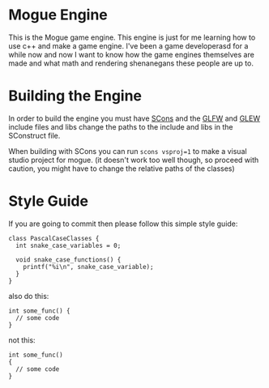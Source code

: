 # Mogue Engine
This is the Mogue game engine. This engine is just for me learning how to use c++ and make a game engine. I've been a game developerasd
for a while now and now I want to know how the game engines themselves are made and what math and rendering shenanegans these people are up to.

# Building the Engine
In order to build the engine you must have [SCons](https://scons.org) and the [GLFW](https://sourceforge.net/projects/glew/files/latest/download) and [GLEW](https://www.glfw.org) include files and libs
change the paths to the include and libs in the SConstruct file.

When building with SCons you can run `scons vsproj=1` to make a visual studio project for mogue. (it doesn't work too well though, so proceed with caution, you might have to change the relative paths of the classes)

# Style Guide
If you are going to commit then please follow this simple style guide:
```
class PascalCaseClasses {
  int snake_case_variables = 0;
  
  void snake_case_functions() {
    printf("%i\n", snake_case_variable);
  }
}
```

also do this:
```
int some_func() {
  // some code
}
```
not this:
```
int some_func()
{
  // some code
}
```
